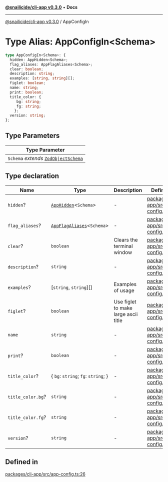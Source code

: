 [**@snailicide/cli-app v0.3.0**](../README.md) • **Docs**

---

[@snailicide/cli-app v0.3.0](../README.md) / AppConfigIn

# Type Alias: AppConfigIn\<Schema>

```ts
type AppConfigIn<Schema>: {
  hidden: AppHidden<Schema>;
  flag_aliases: AppFlagAliases<Schema>;
  clear: boolean;
  description: string;
  examples: [string, string][];
  figlet: boolean;
  name: string;
  print: boolean;
  title_color: {
     bg: string;
     fg: string;
    };
  version: string;
};
```

## Type Parameters

| Type Parameter                                             |
| ---------------------------------------------------------- |
| `Schema` _extends_ [`ZodObjectSchema`](ZodObjectSchema.md) |

## Type declaration

| Name              | Type                                             | Description                          | Defined in                                                                                                                                    |
| ----------------- | ------------------------------------------------ | ------------------------------------ | --------------------------------------------------------------------------------------------------------------------------------------------- |
| `hidden`?         | [`AppHidden`](AppHidden.md)\<`Schema`>           | -                                    | [packages/cli-app/src/app-config.ts:33](https://github.com/gbtunney/snailicide-monorepo/blob/master/packages/cli-app/src/app-config.ts#L33)   |
| `flag_aliases`?   | [`AppFlagAliases`](AppFlagAliases.md)\<`Schema`> | -                                    | [packages/cli-app/src/app-config.ts:34](https://github.com/gbtunney/snailicide-monorepo/blob/master/packages/cli-app/src/app-config.ts#L34)   |
| `clear`?          | `boolean`                                        | Clears the terminal window           | [packages/cli-app/src/app-config.ts:45](https://github.com/gbtunney/snailicide-monorepo/blob/master/packages/cli-app/src/app-config.ts#L45)   |
| `description`?    | `string`                                         | -                                    | [packages/cli-app/src/app-config.ts:49](https://github.com/gbtunney/snailicide-monorepo/blob/master/packages/cli-app/src/app-config.ts#L49)   |
| `examples`?       | \[`string`, `string`]\[]                         | Examples of usage                    | [packages/cli-app/src/app-config.ts:51](https://github.com/gbtunney/snailicide-monorepo/blob/master/packages/cli-app/src/app-config.ts#L51)   |
| `figlet`?         | `boolean`                                        | Use figlet to make large ascii title | [packages/cli-app/src/app-config.ts:57](https://github.com/gbtunney/snailicide-monorepo/blob/master/packages/cli-app/src/app-config.ts#L57)   |
| `name`            | `string`                                         | -                                    | [packages/cli-app/src/app-config.ts:81](https://github.com/gbtunney/snailicide-monorepo/blob/master/packages/cli-app/src/app-config.ts#L81)   |
| `print`?          | `boolean`                                        | -                                    | [packages/cli-app/src/app-config.ts:86](https://github.com/gbtunney/snailicide-monorepo/blob/master/packages/cli-app/src/app-config.ts#L86)   |
| `title_color`?    | \{ `bg`: `string`; `fg`: `string`; }             | -                                    | [packages/cli-app/src/app-config.ts:87](https://github.com/gbtunney/snailicide-monorepo/blob/master/packages/cli-app/src/app-config.ts#L87)   |
| `title_color.bg`? | `string`                                         | -                                    | [packages/cli-app/src/app-config.ts:89](https://github.com/gbtunney/snailicide-monorepo/blob/master/packages/cli-app/src/app-config.ts#L89)   |
| `title_color.fg`? | `string`                                         | -                                    | [packages/cli-app/src/app-config.ts:96](https://github.com/gbtunney/snailicide-monorepo/blob/master/packages/cli-app/src/app-config.ts#L96)   |
| `version`?        | `string`                                         | -                                    | [packages/cli-app/src/app-config.ts:111](https://github.com/gbtunney/snailicide-monorepo/blob/master/packages/cli-app/src/app-config.ts#L111) |

## Defined in

[packages/cli-app/src/app-config.ts:26](https://github.com/gbtunney/snailicide-monorepo/blob/master/packages/cli-app/src/app-config.ts#L26)
